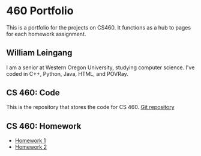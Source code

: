 
<header>
	<title>
		Portfolio
	</title>
</header>

<body>
	<h1>
		460 Portfolio 
	</h1>
	<p>
		This is a portfolio for the projects on CS460. It functions as a hub to pages for each homework assignment.
	</p>
    <h2>
        William Leingang
    </h2>
    <p class="view">
		I am a senior at Western Oregon University, studying computer science. I've coded in C++, Python, Java, HTML, and POVRay.
    </p>
	<section>
		<h2>
			CS 460: Code
		</h2>
		<p>
			This is the repository that stores the code for CS 460. <a href="https://github.com/Hindelburg/Website1"> Git repository</a>
		</p>
		<h2>
			CS 460: Homework
		</h2>
		<p>
			<ul>
				<li>
					<a href="Homework/homework1/">
						Homework 1
					</a>
				</li>
				<li>
					<a href="eagh">
						Homework 2
					</a>
				</li>
			</ul>
		</p>
	</section>
</body>


